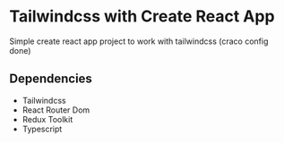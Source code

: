 # Tailwindcss with Create React App

Simple create react app project to work with tailwindcss (craco config done)

## Dependencies

- Tailwindcss
- React Router Dom
- Redux Toolkit
- Typescript